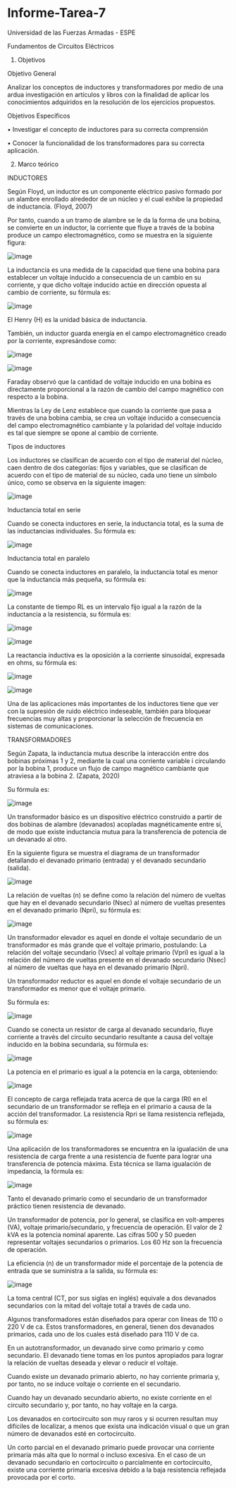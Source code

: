 # Informe-Tarea-7

Universidad de las Fuerzas Armadas - ESPE

Fundamentos de Circuitos Eléctricos

1. Objetivos

Objetivo General

Analizar los conceptos de inductores y transformadores por medio de una ardua investigación en artículos y libros con la finalidad de aplicar los conocimientos adquiridos en la resolución de los ejercicios propuestos.

Objetivos Específicos

•	Investigar el concepto de inductores para su correcta comprensión

•	Conocer la funcionalidad de los transformadores para su correcta aplicación.

2. Marco teórico

INDUCTORES

Según Floyd, un inductor es un componente eléctrico pasivo formado por un alambre enrollado alrededor de un núcleo y el cual exhibe la propiedad de inductancia. (Floyd, 2007)

Por tanto, cuando a un tramo de alambre se le da la forma de una bobina, se convierte en un inductor, la corriente que fluye a través de la bobina produce un campo electromagnético, como se muestra en la siguiente figura:

![image](https://user-images.githubusercontent.com/105565670/183271492-220967fe-511e-4dba-96b0-962e6f33dac3.png)

La inductancia es una medida de la capacidad que tiene una bobina para establecer un voltaje inducido a consecuencia de un cambio en su corriente, y que dicho voltaje inducido actúe en dirección opuesta al cambio de corriente, su fórmula es:

![image](https://user-images.githubusercontent.com/105565670/183271496-e52f3af9-f253-4b24-8f45-870591960139.png)

El Henry (H) es la unidad básica de inductancia.

También, un inductor guarda energía en el campo electromagnético creado por la corriente, expresándose como:

![image](https://user-images.githubusercontent.com/105565670/183271499-ebb93ff6-b380-426b-81ff-433e35932207.png)

![image](https://user-images.githubusercontent.com/105565670/183271504-167bc2a2-6909-430c-b12a-e8f21dd6d5f3.png)

Faraday observó que la cantidad de voltaje inducido en una bobina es directamente proporcional a la razón de cambio del campo magnético con respecto a la bobina.

Mientras la Ley de Lenz establece que cuando la corriente que pasa a través de una bobina cambia, se crea un voltaje inducido a consecuencia del campo electromagnético cambiante y la polaridad del voltaje inducido es tal que siempre se opone al cambio de corriente.

Tipos de inductores

Los inductores se clasifican de acuerdo con el tipo de material del núcleo, caen dentro de dos categorías: fijos y variables, que se clasifican de acuerdo con el tipo de material de su núcleo, cada uno tiene un símbolo único, como se observa en la siguiente imagen:

![image](https://user-images.githubusercontent.com/105565670/183271512-9e608606-efb0-4b8c-846a-a0b5344830e9.png)

Inductancia total en serie

Cuando se conecta inductores en serie, la inductancia total, es la suma de las inductancias individuales. Su fórmula es:

![image](https://user-images.githubusercontent.com/105565670/183271517-4f9a004c-99a9-4953-8045-6cc35b9bba77.png)

Inductancia total en paralelo

Cuando se conecta inductores en paralelo, la inductancia total es menor que la inductancia más pequeña, su fórmula es:

![image](https://user-images.githubusercontent.com/105565670/183271523-3717c543-b510-469b-999c-2de19aad6934.png)

La constante de tiempo RL es un intervalo fijo igual a la razón de la inductancia a la resistencia, su fórmula es:

![image](https://user-images.githubusercontent.com/105565670/183271528-d4f0b3d4-5907-40a8-a738-278ed277294b.png)

![image](https://user-images.githubusercontent.com/105565670/183271530-728dcf3e-15cf-422b-8bf4-d78ccebc32ba.png)

La reactancia inductiva es la oposición a la corriente sinusoidal, expresada en ohms, su fórmula es:

![image](https://user-images.githubusercontent.com/105565670/183271533-820a3b0e-9215-412d-83a6-79a0497ddbd7.png)

![image](https://user-images.githubusercontent.com/105565670/183271534-eb92fdfe-bb2f-4278-8d2b-fd50d37b1305.png)

Una de las aplicaciones más importantes de los inductores tiene que ver con la supresión de ruido eléctrico indeseable, también para bloquear frecuencias muy altas y proporcionar la selección de frecuencia en sistemas de comunicaciones.

TRANSFORMADORES

Según Zapata, la inductancia mutua describe la interacción entre dos bobinas próximas 1 y 2, mediante la cual una corriente variable i circulando por la bobina 1, produce un flujo de campo magnético cambiante que atraviesa a la bobina 2. (Zapata, 2020)

Su fórmula es:

![image](https://user-images.githubusercontent.com/105565670/183271540-815d070f-3269-4cf4-82f6-bcb85e105b48.png)

Un transformador básico es un dispositivo eléctrico construido a partir de dos bobinas de alambre (devanados) acopladas magnéticamente entre sí, de modo que existe inductancia mutua para la transferencia de potencia de un devanado al otro.

En la siguiente figura se muestra el diagrama de un transformador detallando el devanado primario (entrada) y el devanado secundario (salida).

![image](https://user-images.githubusercontent.com/105565670/183271547-8ea37557-9a62-45c4-9f16-d0aa50fbccfd.png)

La relación de vueltas (n) se define como la relación del número de vueltas que hay en el devanado secundario (Nsec) al número de vueltas presentes en el devanado primario (Npri), su fórmula es:

![image](https://user-images.githubusercontent.com/105565670/183271556-87b14e45-2148-4bee-869f-4c16da351740.png)

Un transformador elevador es aquel en donde el voltaje secundario de un transformador es más grande que el voltaje primario, postulando: La relación del voltaje secundario (Vsec) al voltaje primario (Vpri) es igual a la relación del número de vueltas presente en el devanado secundario (Nsec) al número de vueltas que haya en el devanado primario (Npri).

Un transformador reductor es aquel en donde el voltaje secundario de un transformador es menor que el voltaje primario.

Su fórmula es: 

![image](https://user-images.githubusercontent.com/105565670/183271563-0aca95e3-3e15-4d79-adcc-6685d5ffc9f6.png)

Cuando se conecta un resistor de carga al devanado secundario, fluye corriente a través del circuito secundario resultante a causa del voltaje inducido en la bobina secundaria, su fórmula es:

![image](https://user-images.githubusercontent.com/105565670/183271566-ed421a94-9a25-4fb1-99d0-56357e73b092.png)

La potencia en el primario es igual a la potencia en la carga, obteniendo:

![image](https://user-images.githubusercontent.com/105565670/183271575-236b0f28-0b8d-4792-911f-dff3f3403ccd.png)

El concepto de carga reflejada trata acerca de que la carga (Rl) en el secundario de un transformador se refleja en el primario a causa de la acción del transformador. La resistencia Rpri se llama resistencia reflejada, su fórmula es:

![image](https://user-images.githubusercontent.com/105565670/183271576-f63f75e0-328f-4f41-ba5c-6121287b7547.png)

Una aplicación de los transformadores se encuentra en la igualación de una resistencia de carga frente a una resistencia de fuente para lograr una transferencia de potencia máxima. Esta técnica se llama igualación de impedancia, la fórmula es:

![image](https://user-images.githubusercontent.com/105565670/183271579-fd075d4f-d605-4772-bacb-48e0fe4fd005.png)

Tanto el devanado primario como el secundario de un transformador práctico tienen resistencia de devanado.

Un transformador de potencia, por lo general, se clasifica en volt-amperes (VA), voltaje primario/secundario, y frecuencia de operación. El valor de 2 kVA es la potencia nominal aparente. Las cifras 500 y 50 pueden representar voltajes secundarios o primarios. Los 60 Hz son la frecuencia de operación.

La eficiencia (n) de un transformador mide el porcentaje de la potencia de entrada que se suministra a la salida, su fórmula es:

![image](https://user-images.githubusercontent.com/105565670/183271586-4c28e456-6e99-4e9e-b221-165172c30719.png)

La toma central (CT, por sus siglas en inglés) equivale a dos devanados secundarios con la mitad del voltaje total a través de cada uno.

Algunos transformadores están diseñados para operar con líneas de 110 o 220 V de ca. Estos transformadores, en general, tienen dos devanados primarios, cada uno de los cuales está diseñado para 110 V de ca.

En un autotransformador, un devanado sirve como primario y como secundario. El devanado tiene tomas en los puntos apropiados para lograr la relación de vueltas deseada y elevar o reducir el voltaje.

Cuando existe un devanado primario abierto, no hay corriente primaria y, por tanto, no se induce voltaje o corriente en el secundario.

Cuando hay un devanado secundario abierto, no existe corriente en el circuito secundario y, por tanto, no hay voltaje en la carga.

Los devanados en cortocircuito son muy raros y si ocurren resultan muy difíciles de localizar, a menos que exista una indicación visual o que un gran número de devanados esté en cortocircuito.

Un corto parcial en el devanado primario puede provocar una corriente primaria más alta que lo normal o incluso excesiva. En el caso de un devanado secundario en cortocircuito o parcialmente en cortocircuito, existe una corriente primaria excesiva debido a la baja resistencia reflejada provocada por el corto.



















